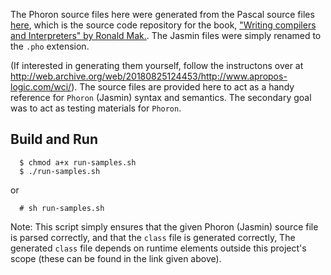 The Phoron source files here were generated from the Pascal source files [here](https://github.com/GunterMueller/Mak_Writing_Compilers_and_Interpreters/tree/master/Mak_Writing_Compiler_3rd_Ed/Chapter18.), 
which is the source code repository for the book, ["Writing compilers and Interpreters" by Ronald Mak.](https://www.wiley.com/en-us/Writing+Compilers+and+Interpreters%3A+A+Software+Engineering+Approach%2C+3rd+Edition-p-9780470177075). 
The Jasmin files were simply renamed to the `.pho` extension. 

(If interested in generating them yourself, follow the instructons over at http://web.archive.org/web/20180825124453/http://www.apropos-logic.com/wci/).
The source files are provided here to act as a handy reference for `Phoron` (Jasmin) syntax and semantics. The secondary goal was to act as testing materials for `Phoron`.


## Build and Run

```
  $ chmod a+x run-samples.sh
  $ ./run-samples.sh

```

or

```
  # sh run-samples.sh
```

Note: This script simply ensures that the given Phoron (Jasmin) source file is parsed correctly, and that the `class` file is generated correctly, The generated `class` file depends on runtime elements outside this project's scope (these can be found in the link given above).

